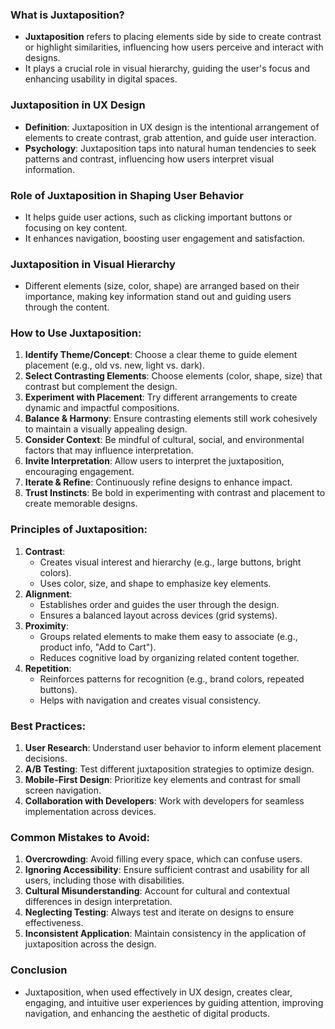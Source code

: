 ### What is Juxtaposition?
- **Juxtaposition** refers to placing elements side by side to create contrast or highlight similarities, influencing how users perceive and interact with designs.
- It plays a crucial role in visual hierarchy, guiding the user's focus and enhancing usability in digital spaces.

### Juxtaposition in UX Design
- **Definition**: Juxtaposition in UX design is the intentional arrangement of elements to create contrast, grab attention, and guide user interaction.
- **Psychology**: Juxtaposition taps into natural human tendencies to seek patterns and contrast, influencing how users interpret visual information.

### Role of Juxtaposition in Shaping User Behavior
- It helps guide user actions, such as clicking important buttons or focusing on key content.
- It enhances navigation, boosting user engagement and satisfaction.

### Juxtaposition in Visual Hierarchy
- Different elements (size, color, shape) are arranged based on their importance, making key information stand out and guiding users through the content.

### How to Use Juxtaposition:
1. **Identify Theme/Concept**: Choose a clear theme to guide element placement (e.g., old vs. new, light vs. dark).
2. **Select Contrasting Elements**: Choose elements (color, shape, size) that contrast but complement the design.
3. **Experiment with Placement**: Try different arrangements to create dynamic and impactful compositions.
4. **Balance & Harmony**: Ensure contrasting elements still work cohesively to maintain a visually appealing design.
5. **Consider Context**: Be mindful of cultural, social, and environmental factors that may influence interpretation.
6. **Invite Interpretation**: Allow users to interpret the juxtaposition, encouraging engagement.
7. **Iterate & Refine**: Continuously refine designs to enhance impact.
8. **Trust Instincts**: Be bold in experimenting with contrast and placement to create memorable designs.

### Principles of Juxtaposition:
1. **Contrast**:  
   - Creates visual interest and hierarchy (e.g., large buttons, bright colors).
   - Uses color, size, and shape to emphasize key elements.
2. **Alignment**:  
   - Establishes order and guides the user through the design.
   - Ensures a balanced layout across devices (grid systems).
3. **Proximity**:  
   - Groups related elements to make them easy to associate (e.g., product info, "Add to Cart").
   - Reduces cognitive load by organizing related content together.
4. **Repetition**:  
   - Reinforces patterns for recognition (e.g., brand colors, repeated buttons).
   - Helps with navigation and creates visual consistency.

### Best Practices:
1. **User Research**: Understand user behavior to inform element placement decisions.
2. **A/B Testing**: Test different juxtaposition strategies to optimize design.
3. **Mobile-First Design**: Prioritize key elements and contrast for small screen navigation.
4. **Collaboration with Developers**: Work with developers for seamless implementation across devices.

### Common Mistakes to Avoid:
1. **Overcrowding**: Avoid filling every space, which can confuse users.
2. **Ignoring Accessibility**: Ensure sufficient contrast and usability for all users, including those with disabilities.
3. **Cultural Misunderstanding**: Account for cultural and contextual differences in design interpretation.
4. **Neglecting Testing**: Always test and iterate on designs to ensure effectiveness.
5. **Inconsistent Application**: Maintain consistency in the application of juxtaposition across the design.

### Conclusion
- Juxtaposition, when used effectively in UX design, creates clear, engaging, and intuitive user experiences by guiding attention, improving navigation, and enhancing the aesthetic of digital products.